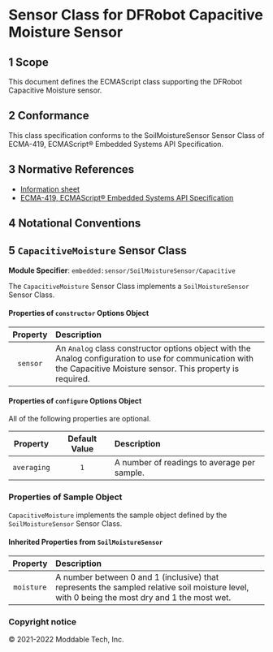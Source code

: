 # Sensor Class for DFRobot Capacitive Moisture Sensor

## 1 Scope

This document defines the ECMAScript class supporting the DFRobot Capacitive Moisture sensor.

## 2 Conformance

This class specification conforms to the SoilMoistureSensor Sensor Class of ECMA-419, ECMAScript® Embedded Systems API Specification.

## 3 Normative References

- [Information sheet](https://wiki.dfrobot.com/Capacitive_Soil_Moisture_Sensor_SKU_SEN0193)
- [ECMA-419, ECMAScript® Embedded Systems API Specification](https://419.ecma-international.org)

## 4 Notational Conventions

## 5 `CapacitiveMoisture` Sensor Class

**Module Specifier**: `embedded:sensor/SoilMoistureSensor/Capacitive`

The `CapacitiveMoisture` Sensor Class implements a `SoilMoistureSensor` Sensor Class.

#### Properties of `constructor` Options Object

| Property | Description |
| :---: | :--- |
| `sensor` | An `Analog` class constructor options object with the Analog configuration to use for communication with the Capacitive Moisture sensor. This property is required.

<a id="configuration"></a>	
#### Properties of `configure` Options Object

All of the following properties are optional.

| Property | Default Value | Description |
| :---: | :---: | :--- |
| `averaging` | `1` | A number of readings to average per sample.

### Properties of Sample Object
`CapacitiveMoisture` implements the sample object defined by the `SoilMoistureSensor` Sensor Class.

#### Inherited Properties from `SoilMoistureSensor`

| Property | Description |
| :---: | :--- |
| `moisture` | A number between 0 and 1 (inclusive) that represents the sampled relative soil moisture level, with 0 being the most dry and 1 the most wet.

### Copyright notice

© 2021-2022 Moddable Tech, Inc.

